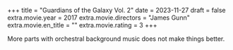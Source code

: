 +++
title = "Guardians of the Galaxy Vol. 2"
date = 2023-11-27
draft = false
extra.movie.year = 2017
extra.movie.directors = "James Gunn"
extra.movie.en_title = ""
extra.movie.rating = 3
+++

More parts with orchestral background music does not make things better.<!-- more -->